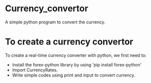 # Currency_convertor
A simple python program to convert the currency.
# To create a currency convertor
To create a real-time currency converter with python, we first need to:
* Install the forex-python library by using 'pip install forex-python' 
* Import CurrencyRates.
* Write simple codes using print and input to convert currency.

